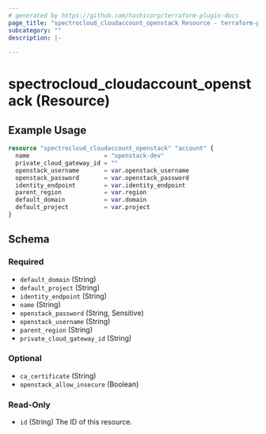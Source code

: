 ```yaml
---
# generated by https://github.com/hashicorp/terraform-plugin-docs
page_title: "spectrocloud_cloudaccount_openstack Resource - terraform-provider-spectrocloud"
subcategory: ""
description: |-
  
---
```


# spectrocloud_cloudaccount_openstack (Resource)



## Example Usage

```terraform
resource "spectrocloud_cloudaccount_openstack" "account" {
  name                     = "openstack-dev"
  private_cloud_gateway_id = ""
  openstack_username       = var.openstack_username
  openstack_password       = var.openstack_password
  identity_endpoint        = var.identity_endpoint
  parent_region            = var.region
  default_domain           = var.domain
  default_project          = var.project
}
```

<!-- schema generated by tfplugindocs -->
## Schema

### Required

- `default_domain` (String)
- `default_project` (String)
- `identity_endpoint` (String)
- `name` (String)
- `openstack_password` (String, Sensitive)
- `openstack_username` (String)
- `parent_region` (String)
- `private_cloud_gateway_id` (String)

### Optional

- `ca_certificate` (String)
- `openstack_allow_insecure` (Boolean)

### Read-Only

- `id` (String) The ID of this resource.


